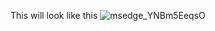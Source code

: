 
This will look like this
![msedge_YNBm5EeqsO](https://user-images.githubusercontent.com/125032153/230705305-2a5d06b3-f480-4f7e-ae3e-918b8333e8ea.jpg)
